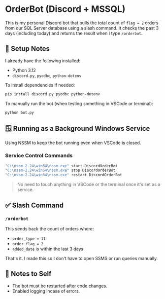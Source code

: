 # OrderBot (Discord + MSSQL)

This is my personal Discord bot that pulls the total count of `flag = 2` orders from our SQL Server database using a slash command. It checks the past 3 days (including today) and returns the result when I type `/orderbot`.

## 🔧 Setup Notes

I already have the following installed:
- Python 3.12
- `discord.py`, `pyodbc`, `python-dotenv`

To install dependencies if needed:
```bash
pip install discord.py pyodbc python-dotenv
```

To manually run the bot (when testing something in VSCode or terminal):
```bash
python bot.py
```

## 🪟 Running as a Background Windows Service

Using NSSM to keep the bot running even when VSCode is closed.

### Service Control Commands

```bash
"C:\nssm-2.24\win64\nssm.exe" start DiscordOrderBot
"C:\nssm-2.24\win64\nssm.exe" stop DiscordOrderBot
"C:\nssm-2.24\win64\nssm.exe" restart DiscordOrderBot
```

> No need to touch anything in VSCode or the terminal once it's set as a service.

## ✅ Slash Command

### `/orderbot`

This sends back the count of orders where:
- `order_type = 11`
- `order_flag = 2`
- `added_date` is within the last 3 days

That's it. I made this so I don't have to open SSMS or run queries manually.

## 💭 Notes to Self

- The bot must be restarted after code changes.
- Enabled logging incase of errors.

